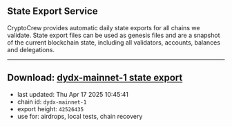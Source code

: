 ## State Export Service
CryptoCrew provides automatic daily state exports for all chains we validate. State export files can be used as genesis files and are a snapshot of the current blockchain state, including all validators, accounts, balances and delegations.

---
**Download: [dydx-mainnet-1 state export](https://dl-tyo.ccvalidators.com/SERVICE/dydx/dydx-mainnet-1_export_42526435.json)**
---

- last updated: Thu Apr 17 2025 10:45:41
- chain id: `dydx-mainnet-1`
- export height: `42526435`
- use for: airdrops, local tests, chain recovery
